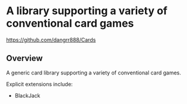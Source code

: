 
A library supporting a variety of conventional card games
=========================================================

<https://github.com/dangrr888/Cards>

Overview
--------

A generic card library supporting a variety of conventional card games.

Explicit extensions include:

* BlackJack
